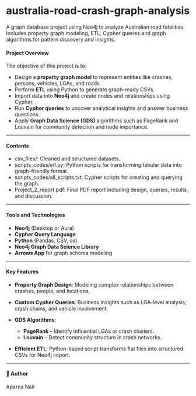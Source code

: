 # australia-road-crash-graph-analysis
A graph database project using Neo4j to analyze Australian road fatalities. Includes property graph modeling, ETL, Cypher queries and graph algorithms for pattern discovery and insights.


#### Project Overview

The objective of this project is to:

* Design a **property graph model** to represent entities like crashes, persons, vehicles, LGAs, and roads.
* Perform **ETL** using Python to generate graph-ready CSVs.
* Import data into **Neo4j** and create nodes and relationships using Cypher.
* Run **Cypher queries** to uncover analytical insights and answer business questions.
* Apply **Graph Data Science (GDS)** algorithms such as PageRank and Louvain for community detection and node importance.

---

#### Contents

* csv_files/: Cleaned and structured datasets.
* scripts_codes/etl.py: Python scripts for transforming tabular data into graph-friendly format.
* scripts_codes/all_scripts.txt: Cypher scripts for creating and querying the graph.
* Project_2_report.pdf: Final PDF report including design, queries, results, and discussion.

---

#### Tools and Technologies

* **Neo4j** (Desktop or Aura)
* **Cypher Query Language**
* **Python** (Pandas, CSV, os)
* **Neo4j Graph Data Science Library**
* **Arrows App** for graph schema modeling

---

#### Key Features

* **Property Graph Design**: Modeling complex relationships between crashes, people, and locations.
* **Custom Cypher Queries**: Business insights such as LGA-level analysis, crash chains, and vehicle involvement.
* **GDS Algorithms**:

  * **PageRank** – Identify influential LGAs or crash clusters.
  * **Louvain** – Detect community structure in crash networks.
* **Efficient ETL**: Python-based script transforms flat files into structured CSVs for Neo4j import.

---

#### 📄 Author

Aparna Nair
